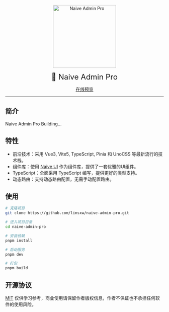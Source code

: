 <p align='center'>
  <img src='https://pic.imgdb.cn/item/660573f29f345e8d035f9c83.png' alt='Naive Admin Pro' width='200'/>
</p>

<div align='center' style="font-size: 24px">
🍒 Naive Admin Pro
</div>

<p align='center'>
<a href="https://naive-admin-pro.netlify.app/">在线预览</a>
</p>

<hr />

## 简介
Naive Admin Pro Building...

## 特性

- 前沿技术：采用 Vue3, Vite5, TypeScript, Pinia 和 UnoCSS 等最新流行的技术栈。
- 组件库：使用 [Naive UI](https://www.naiveui.com/) 作为组件库，提供了一套优雅的UI组件。
- TypeScript：全面采用 TypeScript 编写，提供更好的类型支持。
- 动态路由：支持动态路由配置，无需手动配置路由。

## 使用

```bash
# 克隆项目
git clone https://github.com/linsxw/naive-admin-pro.git

# 进入项目目录
cd naive-admin-pro

# 安装依赖
pnpm install

# 启动服务
pnpm dev

# 打包
pnpm build
```

## 开源协议
[MIT]() 仅供学习参考，商业使用请保留作者版权信息，作者不保证也不承担任何软件的使用风险。

